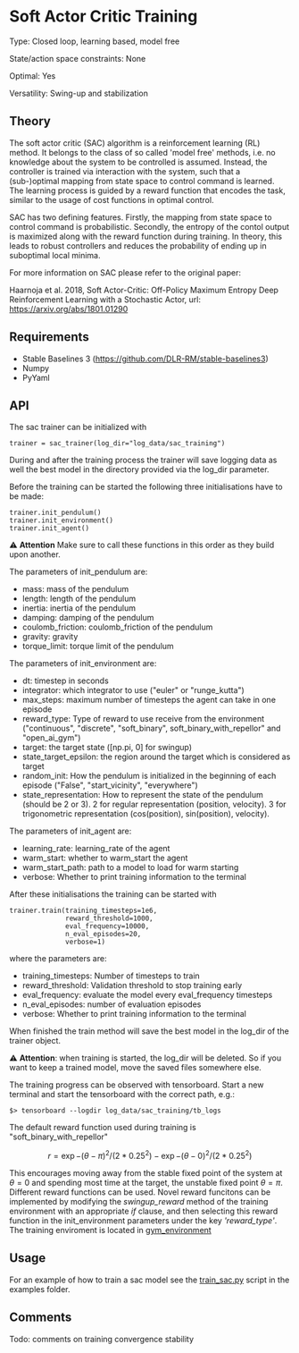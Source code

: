 # Soft Actor Critic Training #

Type: Closed loop, learning based, model free

State/action space constraints: None

Optimal: Yes

Versatility: Swing-up and stabilization

## Theory # 

The soft actor critic (SAC) algorithm is a reinforcement learning (RL) 
method. It belongs to the class of so called 'model free' 
methods, i.e. no knowledge about the system to be controlled is 
assumed. Instead, the controller is trained via interaction with 
the system, such that a (sub-)optimal mapping from state space 
to control command is learned. The learning process is guided by 
a reward function that encodes the task, similar to the usage of 
cost functions in optimal control. 

SAC has two defining features. 
Firstly, the mapping from state space to control command is probabilistic. 
Secondly, the entropy of the contol output is maximized along with the reward 
function during training.
In theory, this leads to robust controllers and reduces the probability of 
ending up in suboptimal local minima.

For more information on SAC please refer to the original paper:

Haarnoja et al. 2018, Soft Actor-Critic: Off-Policy Maximum 
Entropy Deep Reinforcement Learning with a Stochastic Actor, 
url: https://arxiv.org/abs/1801.01290

## Requirements # 
- Stable Baselines 3 (https://github.com/DLR-RM/stable-baselines3)
- Numpy
- PyYaml

## API # 

The sac trainer can be initialized with

    trainer = sac_trainer(log_dir="log_data/sac_training")

During and after the training process the trainer will save logging data as well the best model in the directory provided via the log_dir parameter.

Before the training can be started the following three initialisations have to be made:

    trainer.init_pendulum()
    trainer.init_environment()
    trainer.init_agent()

:warning: **Attention** Make sure to call these functions in this order as they build upon another.

The parameters of init_pendulum are:

- mass: mass of the pendulum
- length: length of the pendulum
- inertia: inertia of the pendulum
- damping: damping of the pendulum
- coulomb_friction: coulomb_friction of the pendulum
- gravity: gravity
- torque_limit: torque limit of the pendulum

The parameters of init_environment are:

- dt: timestep in seconds
- integrator: which integrator to use ("euler" or "runge_kutta")
- max_steps: maximum number of timesteps the agent can take in one episode
- reward_type: Type of reward to use receive from the environment ("continuous", "discrete", "soft_binary", soft_binary_with_repellor" and "open_ai_gym")
- target: the target state ([np.pi, 0] for swingup)
- state_target_epsilon: the region around the target which is considered as target
- random_init: How the pendulum is initialized in the beginning of each episode ("False", "start_vicinity", "everywhere")
- state_representation: How to represent the state of the pendulum (should be 2 or 3). 2 for regular representation (position, velocity). 3 for trigonometric representation (cos(position), sin(position), velocity).

The parameters of init_agent are:

- learning_rate: learning_rate of the agent
- warm_start: whether to warm_start the agent
- warm_start_path: path to a model to load for warm starting
- verbose: Whether to print training information to the terminal

After these initialisations the training can be started with

    trainer.train(training_timesteps=1e6,
                  reward_threshold=1000,
                  eval_frequency=10000,
                  n_eval_episodes=20,
                  verbose=1)

where the parameters are:

- training_timesteps: Number of timesteps to train
- reward_threshold: Validation threshold to stop training early
- eval_frequency: evaluate the model every eval_frequency timesteps
- n_eval_episodes: number of evaluation episodes
- verbose: Whether to print training information to the terminal

When finished the train method will save the best model in the log_dir of the trainer object.

:warning: **Attention**: when training is started, 
the log_dir will be deleted. So if you want to keep a trained 
model, move the saved files somewhere else.

The training progress can be observed with tensorboard. Start a new terminal and start the tensorboard with the correct path, e.g.:

    $> tensorboard --logdir log_data/sac_training/tb_logs

The default reward function used during training is "soft_binary_with_repellor"
```math
\begin{equation}
r =  \exp{-(\theta - \pi)^2/(2*0.25^2)} - \exp{-(\theta - 0)^2/(2*0.25^2)}
\end{equation}
```
This encourages moving away from the stable fixed point of the system 
at $`\theta = 0`$ and spending most time at the target, the unstable 
fixed point $`\theta = \pi`$. Different reward functions can be used. 
Novel reward funcitons can be implemented by modifying the *swingup_reward* method of the training environment with 
an appropriate *if* clause, and then selecting this reward function in 
the init_environment parameters under the key *'reward_type'*. The training 
enviroment is located in [gym_environment](software/python/simple_pendulum/simulation/gym_environment.py)


## Usage #

For an example of how to train a sac model see the [train_sac.py](software/python/examples/train_sac.py) script in the examples folder.

## Comments # 
Todo: comments on training convergence stability





